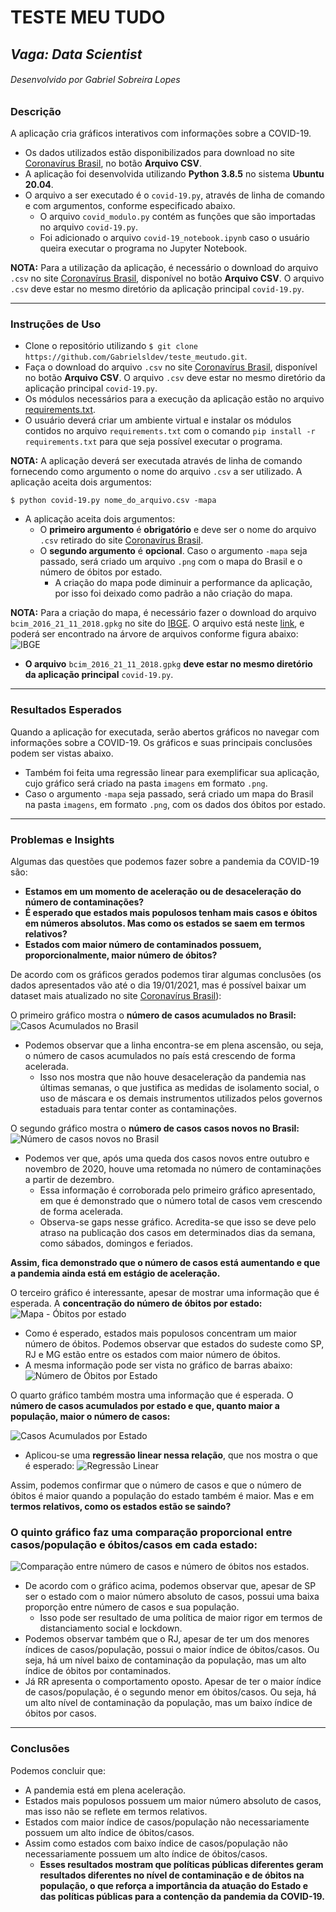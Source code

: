 # TESTE MEU TUDO
## _Vaga: Data Scientist_
###### Desenvolvido por Gabriel Sobreira Lopes

### Descrição

A aplicação cria gráficos interativos com informações sobre a COVID-19.
* Os dados utilizados estão disponibilizados para download no site [Coronavírus Brasil](https://covid.saude.gov.br/), no botão **Arquivo CSV**.
* A aplicação foi desenvolvida utilizando **Python 3.8.5** no sistema **Ubuntu 20.04**.
* O arquivo a ser executado é o `covid-19.py`, através de linha de comando e com argumentos, conforme especificado abaixo.
  * O arquivo `covid_modulo.py` contém as funções que são importadas no arquivo `covid-19.py`.
  * Foi adicionado o arquivo `covid-19_notebook.ipynb` caso o usuário queira executar o programa no Jupyter Notebook.

**NOTA:** Para a utilização da aplicação, é necessário o download do arquivo `.csv` no site [Coronavírus Brasil](https://covid.saude.gov.br/), disponível no botão **Arquivo CSV**. O arquivo `.csv` deve estar no mesmo diretório da aplicação principal `covid-19.py`.

***
### Instruções de Uso

* Clone o repositório utilizando `$ git clone https://github.com/Gabrielsldev/teste_meutudo.git`.
* Faça o download do arquivo `.csv` no site [Coronavírus Brasil](https://covid.saude.gov.br/), disponível no botão **Arquivo CSV**. O arquivo `.csv` deve estar no mesmo diretório da aplicação principal `covid-19.py`.
* Os módulos necessários para a execução da aplicação estão no arquivo [requirements.txt](https://github.com/Gabrielsldev/teste_meutudo/blob/main/requirements.txt).
* O usuário deverá criar um ambiente virtual e instalar os módulos contidos no arquivo `requirements.txt` com o comando `pip install -r requirements.txt` para que seja possível executar o programa.

**NOTA:** A aplicação deverá ser executada através de linha de comando fornecendo como argumento o nome do arquivo `.csv` a ser utilizado. A aplicação aceita dois argumentos:

`$ python covid-19.py nome_do_arquivo.csv -mapa`

* A aplicação aceita dois argumentos:
  * O **primeiro argumento** é **obrigatório** e deve ser o nome do arquivo `.csv` retirado do site [Coronavírus Brasil](https://covid.saude.gov.br/).
  * O **segundo argumento** é **opcional**. Caso o argumento `-mapa` seja passado, será criado um arquivo `.png` com o mapa do Brasil e o número de óbitos por estado.
    * A criação do mapa pode diminuir a performance da aplicação, por isso foi deixado como padrão a não criação do mapa.

**NOTA:** Para a criação do mapa, é necessário fazer o download do arquivo `bcim_2016_21_11_2018.gpkg` no site do [IBGE](https://www.ibge.gov.br/geociencias/downloads-geociencias.html). O arquivo está neste [link](https://www.ibge.gov.br/geociencias/downloads-geociencias.html), e poderá ser encontrado na árvore de arquivos conforme figura abaixo:
![IBGE](https://github.com/Gabrielsldev/teste_meutudo/blob/main/COVID-19/imagens/mapa_ibge.jpg)
* **O arquivo** `bcim_2016_21_11_2018.gpkg` **deve estar no mesmo diretório da aplicação principal** `covid-19.py`.

***
### Resultados Esperados

Quando a aplicação for executada, serão abertos gráficos no navegar com informações sobre a COVID-19. Os gráficos e suas principais conclusões podem ser vistas abaixo.
* Também foi feita uma regressão linear para exemplificar sua aplicação, cujo gráfico será criado na pasta `imagens` em formato `.png`.
* Caso o argumento `-mapa` seja passado, será criado um mapa do Brasil na pasta `imagens`, em formato `.png`, com os dados dos óbitos por estado.

***
### Problemas e Insights

Algumas das questões que podemos fazer sobre a pandemia da COVID-19 são:
* **Estamos em um momento de aceleração ou de desaceleração do número de contaminações?**
* **É esperado que estados mais populosos tenham mais casos e óbitos em números absolutos. Mas como os estados se saem em termos relativos?**
* **Estados com maior número de contaminados possuem, proporcionalmente, maior número de óbitos?**

De acordo com os gráficos gerados podemos tirar algumas conclusões (os dados apresentados vão até o dia 19/01/2021, mas é possível baixar um dataset mais atualizado no site [Coronavírus Brasil](https://covid.saude.gov.br/)):

O primeiro gráfico mostra o **número de casos acumulados no Brasil:**
![Casos Acumulados no Brasil](https://github.com/Gabrielsldev/teste_meutudo/blob/main/COVID-19/imagens/casos_acum_br.png)
* Podemos observar que a linha encontra-se em plena ascensão, ou seja, o número de casos acumulados no país está crescendo de forma acelerada.
  * Isso nos mostra que não houve desaceleração da pandemia nas últimas semanas, o que justifica as medidas de isolamento social, o uso de máscara e os demais instrumentos utilizados pelos governos estaduais para tentar conter as contaminações.

O segundo gráfico mostra o **número de casos casos novos no Brasil:**
![Número de casos novos no Brasil](https://github.com/Gabrielsldev/teste_meutudo/blob/main/COVID-19/imagens/casos_novos_br.png)
* Podemos ver que, após uma queda dos casos novos entre outubro e novembro de 2020, houve uma retomada no número de contaminações a partir de dezembro.
  * Essa informação é corroborada pelo primeiro gráfico apresentado, em que é demonstrado que o número total de casos vem crescendo de forma acelerada.
  * Observa-se gaps nesse gráfico. Acredita-se que isso se deve pelo atraso na publicação dos casos em determinados dias da semana, como sábados, domingos e feriados.


**Assim, fica demonstrado que o número de casos está aumentando e que a pandemia ainda está em estágio de aceleração.**

O terceiro gráfico é interessante, apesar de mostrar uma informação que é esperada. A **concentração do número de óbitos por estado:**
![Mapa - Óbitos por estado](https://github.com/Gabrielsldev/teste_meutudo/blob/main/COVID-19/imagens/obitos_por_estado_mapa.png)
* Como é esperado, estados mais populosos concentram um maior número de óbitos. Podemos observar que estados do sudeste como SP, RJ e MG estão entre os estados com maior número de óbitos.
* A mesma informação pode ser vista no gráfico de barras abaixo:
![Número de Óbitos por Estado](https://github.com/Gabrielsldev/teste_meutudo/blob/main/COVID-19/imagens/casos_acum_uf.png)

O quarto gráfico também mostra uma informação que é esperada. O **número de casos acumulados por estado e que, quanto maior a população, maior o número de casos:**

![Casos Acumulados por Estado](https://github.com/Gabrielsldev/teste_meutudo/blob/main/COVID-19/imagens/casos_uf.png)
* Aplicou-se uma **regressão linear nessa relação**, que nos mostra o que é esperado:
![Regressão Linear](https://github.com/Gabrielsldev/teste_meutudo/blob/main/COVID-19/imagens/reg_linear_casos_por_pop.png)

Assim, podemos confirmar que o número de casos e que o número de óbitos é maior quando a população do estado também é maior. Mas e em **termos relativos, como os estados estão se saindo?**

### O quinto gráfico faz uma comparação proporcional entre **casos/população e óbitos/casos em cada estado:**
![Comparação entre número de casos e número de óbitos nos estados.](https://github.com/Gabrielsldev/teste_meutudo/blob/main/COVID-19/imagens/comparacao_casos_obitos.png)
* De acordo com o gráfico acima, podemos observar que, apesar de SP ser o estado com o maior número absoluto de casos, possui uma baixa proporção entre número de casos e sua população.
  * Isso pode ser resultado de uma política de maior rigor em termos de distanciamento social e lockdown.
* Podemos observar também que o RJ, apesar de ter um dos menores índices de casos/população, possui o maior índice de óbitos/casos. Ou seja, há um nível baixo de contaminação da população, mas um alto índice de óbitos por contaminados.
* Já RR apresenta o comportamento oposto. Apesar de ter o maior índice de casos/população, é o segundo menor em óbitos/casos. Ou seja, há um alto nível de contaminação da população, mas um baixo índice de óbitos por casos.

***
### Conclusões

Podemos concluir que:
* A pandemia está em plena aceleração.
* Estados mais populosos possuem um maior número absoluto de casos, mas isso não se reflete em termos relativos.
* Estados com maior índice de casos/população não necessariamente possuem um alto índice de óbitos/casos.
* Assim como estados com baixo índice de casos/população não necessariamente possuem um alto índice de óbitos/casos.
  * **Esses resultados mostram que políticas públicas diferentes geram resultados diferentes no nível de contaminação e de óbitos na população, o que reforça a importância da atuação do Estado e das políticas públicas para a contenção da pandemia da COVID-19.**